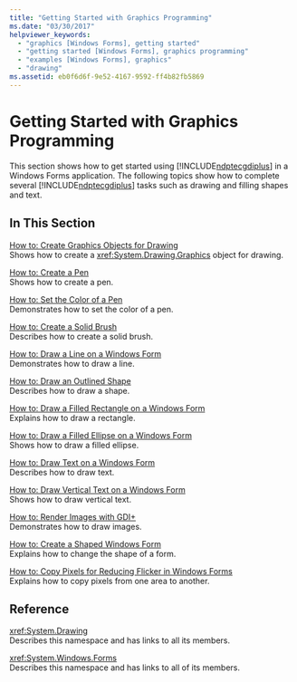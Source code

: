```yaml
---
title: "Getting Started with Graphics Programming"
ms.date: "03/30/2017"
helpviewer_keywords: 
  - "graphics [Windows Forms], getting started"
  - "getting started [Windows Forms], graphics programming"
  - "examples [Windows Forms], graphics"
  - "drawing"
ms.assetid: eb0f6d6f-9e52-4167-9592-ff4b82fb5869
---
```

# Getting Started with Graphics Programming
This section shows how to get started using [!INCLUDE[ndptecgdiplus](../../../../includes/ndptecgdiplus-md.md)] in a Windows Forms application. The following topics show how to complete several [!INCLUDE[ndptecgdiplus](../../../../includes/ndptecgdiplus-md.md)] tasks such as drawing and filling shapes and text.  
  
## In This Section  
 [How to: Create Graphics Objects for Drawing](how-to-create-graphics-objects-for-drawing.md)  
 Shows how to create a <xref:System.Drawing.Graphics> object for drawing.  
  
 [How to: Create a Pen](how-to-create-a-pen.md)  
 Shows how to create a pen.  
  
 [How to: Set the Color of a Pen](how-to-set-the-color-of-a-pen.md)  
 Demonstrates how to set the color of a pen.  
  
 [How to: Create a Solid Brush](how-to-create-a-solid-brush.md)  
 Describes how to create a solid brush.  
  
 [How to: Draw a Line on a Windows Form](how-to-draw-a-line-on-a-windows-form.md)  
 Demonstrates how to draw a line.  
  
 [How to: Draw an Outlined Shape](how-to-draw-an-outlined-shape.md)  
 Describes how to draw a shape.  
  
 [How to: Draw a Filled Rectangle on a Windows Form](how-to-draw-a-filled-rectangle-on-a-windows-form.md)  
 Explains how to draw a rectangle.  
  
 [How to: Draw a Filled Ellipse on a Windows Form](how-to-draw-a-filled-ellipse-on-a-windows-form.md)  
 Shows how to draw a filled ellipse.  
  
 [How to: Draw Text on a Windows Form](how-to-draw-text-on-a-windows-form.md)  
 Describes how to draw text.  
  
 [How to: Draw Vertical Text on a Windows Form](how-to-draw-vertical-text-on-a-windows-form.md)  
 Shows how to draw vertical text.  
  
 [How to: Render Images with GDI+](how-to-render-images-with-gdi.md)  
 Demonstrates how to draw images.  
  
 [How to: Create a Shaped Windows Form](how-to-create-a-shaped-windows-form.md)  
 Explains how to change the shape of a form.  
  
 [How to: Copy Pixels for Reducing Flicker in Windows Forms](how-to-copy-pixels-for-reducing-flicker-in-windows-forms.md)  
 Explains how to copy pixels from one area to another.  
  
## Reference  
 <xref:System.Drawing>  
 Describes this namespace and has links to all its members.  
  
 <xref:System.Windows.Forms>  
 Describes this namespace and has links to all of its members.

